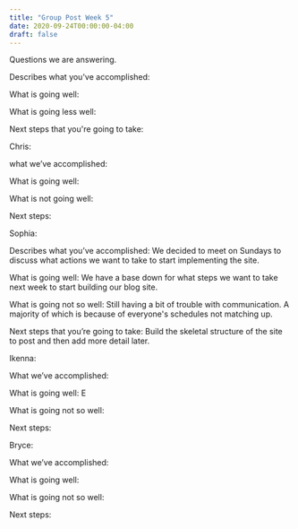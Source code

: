 ```yaml
---
title: "Group Post Week 5"
date: 2020-09-24T00:00:00-04:00
draft: false
---
```

Questions we are answering.





Describes what you've accomplished: 





What is going well: 






What is going less well: 






Next steps that you're going to take: 





Chris:





what we’ve accomplished: 





What is going well: 





What is not going well: 





Next steps: 





Sophia:





Describes what you’ve accomplished: We decided to meet on Sundays to discuss what actions we want to take to start implementing the site.






What is going well: We have a base down for what steps we want to take next week to start building our blog site.






What is going not so well: Still having a bit of trouble with communication. A majority of which is because of everyone's schedules not matching up.






Next steps that you’re going to take: Build the skeletal structure of the site to post and then add more detail later.





Ikenna:






What we’ve accomplished: 





What is going well: E





What is going not so well: 





Next steps: 





Bryce:





What we’ve accomplished: 





What is going well: 





What is going not so well: 





Next steps: 




